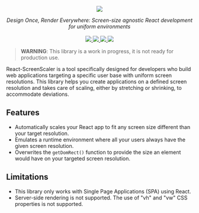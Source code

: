 <p align="center">
    <img src="https://user-images.githubusercontent.com/6702424/80216211-00ef5280-863e-11ea-81de-59f3a3d4b8e4.png">  
</p>
<p align="center">
    <i>Design Once, Render Everywhere: Screen-size agnostic React development for uniform environments </i>
    <br>
    <br>
    <a href="https://github.com/garronej/react-screen-scaler/actions">
      <img src="https://github.com/garronej/react-screen-scaler/workflows/ci/badge.svg?branch=main">
    </a>
    <a href="https://bundlephobia.com/package/react-screen-scaler">
      <img src="https://img.shields.io/bundlephobia/minzip/react-screen-scaler">
    </a>
    <a href="https://www.npmjs.com/package/react-screen-scaler">
      <img src="https://img.shields.io/npm/dw/react-screen-scaler">
    </a>
    <a href="https://github.com/garronej/react-screen-scaler/blob/main/LICENSE">
      <img src="https://img.shields.io/npm/l/react-screen-scaler">
    </a>
</p>

> **WARNING**: This library is a work in progress, it is not ready for production use.

React-ScreenScaler is a tool specifically designed for developers who build web applications targeting a specific user base with uniform screen resolutions. This library helps you create applications on a defined screen resolution and takes care of scaling, either by stretching or shrinking, to accommodate deviations.

## Features

-   Automatically scales your React app to fit any screen size different than your target resolution.
-   Emulates a runtime environment where all your users always have the given screen resolution.
-   Overwrites the `getDomRect()` function to provide the size an element would have on your targeted screen resolution.

## Limitations

-   This library only works with Single Page Applications (SPA) using React.
-   Server-side rendering is not supported.
    The use of "vh" and "vw" CSS properties is not supported.
